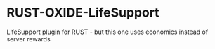 # RUST-OXIDE-LifeSupport
LifeSupport plugin for RUST - but this one uses economics instead of server rewards

